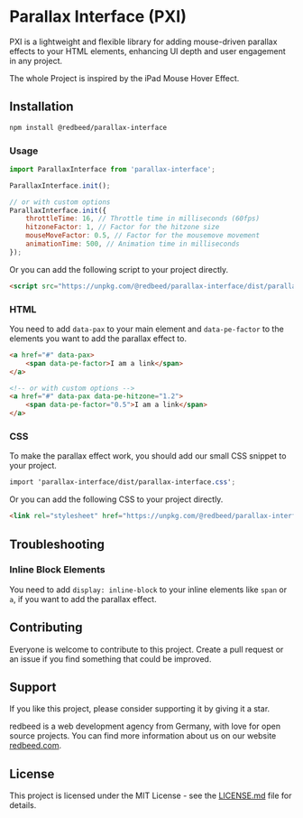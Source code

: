 # Parallax Interface (PXI)

PXI is a lightweight and flexible library for adding mouse-driven parallax effects to your HTML elements, enhancing UI
depth and user engagement in any project.

The whole Project is inspired by the iPad Mouse Hover Effect.

## Installation

```bash
npm install @redbeed/parallax-interface
```

### Usage

```javascript
import ParallaxInterface from 'parallax-interface';

ParallaxInterface.init();

// or with custom options
ParallaxInterface.init({
    throttleTime: 16, // Throttle time in milliseconds (60fps)
    hitzoneFactor: 1, // Factor for the hitzone size
    mouseMoveFactor: 0.5, // Factor for the mousemove movement
    animationTime: 500, // Animation time in milliseconds
});
```

Or you can add the following script to your project directly.

```html
<script src="https://unpkg.com/@redbeed/parallax-interface/dist/parallax-interface.min.js"></script>
```

### HTML

You need to add `data-pax` to your main element and `data-pe-factor` to the elements you want to add the parallax effect
to.

```html
<a href="#" data-pax>
    <span data-pe-factor>I am a link</span>
</a>

<!-- or with custom options -->
<a href="#" data-pax data-pe-hitzone="1.2">
    <span data-pe-factor="0.5">I am a link</span>
</a>
```

### CSS

To make the parallax effect work, you should add our small CSS snippet to your project.

```scss
import 'parallax-interface/dist/parallax-interface.css';
```

Or you can add the following CSS to your project directly.

```html
<link rel="stylesheet" href="https://unpkg.com/@redbeed/parallax-interface/dist/parallax-interface.css"/>
```

## Troubleshooting

### Inline Block Elements

You need to add `display: inline-block` to your inline elements like `span` or `a`, if you want to add the parallax
effect.

## Contributing

Everyone is welcome to contribute to this project. Create a pull request or an issue if you find something that could be
improved.

## Support

If you like this project, please consider supporting it by giving it a star.

redbeed is a web development agency from Germany, with love for open source projects. 
You can find more information about us on our website [redbeed.com](https://redbeed.com).

## License

This project is licensed under the MIT License - see the [LICENSE.md](LICENSE.md) file for details.



